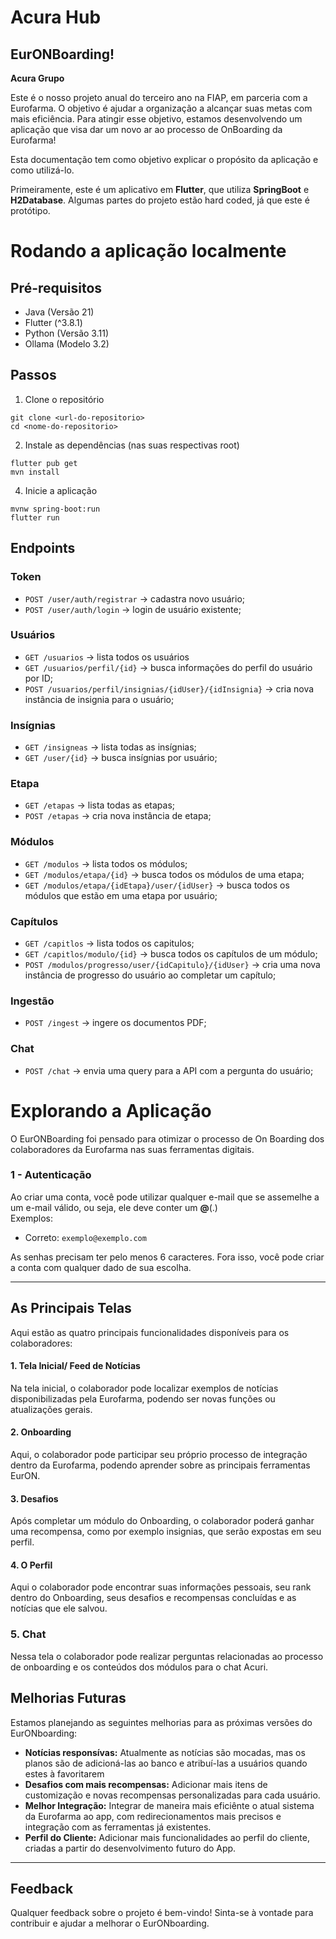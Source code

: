 # Acura Hub

## EurONBoarding! 
**Acura Grupo**

Este é o nosso projeto anual do terceiro ano na FIAP, em parceria com a Eurofarma. O objetivo é ajudar a organização a alcançar suas metas com mais eficiência. Para atingir esse objetivo, estamos desenvolvendo um aplicação que visa dar um novo ar ao processo de OnBoarding da Eurofarma!

Esta documentação tem como objetivo explicar o propósito da aplicação e como utilizá-lo.

Primeiramente, este é um aplicativo em **Flutter**, que utiliza **SpringBoot** e **H2Database**. Algumas partes do projeto estão hard coded, já que este é protótipo.

# Rodando a aplicação localmente

## Pré-requisitos
- Java (Versão 21)
- Flutter (^3.8.1)
- Python (Versão 3.11)
- Ollama (Modelo 3.2)

## Passos
1. Clone o repositório
```
git clone <url-do-repositorio>
cd <nome-do-repositorio>
```
2. Instale as dependências (nas suas respectivas root)
```
flutter pub get
mvn install
```
4. Inicie a aplicação
```
mvnw spring-boot:run
flutter run
```

## Endpoints

### Token
- `POST /user/auth/registrar` → cadastra novo usuário;
- `POST /user/auth/login` → login de usuário existente;

### Usuários
- `GET /usuarios` → lista todos os usuários
- `GET /usuarios/perfil/{id}` → busca informações do perfil do usuário por ID;
- `POST /usuarios/perfil/insignias/{idUser}/{idInsignia}` → cria nova instância de insignia para o usuário;

### Insígnias
- `GET /insigneas` → lista todas as insígnias;
- `GET /user/{id}` → busca insígnias por usuário;

### Etapa
- `GET /etapas` → lista todas as etapas;
- `POST /etapas` → cria nova instância de etapa;

### Módulos
- `GET /modulos` → lista todos os módulos;
- `GET /modulos/etapa/{id}` → busca todos os módulos de uma etapa;
- `GET /modulos/etapa/{idEtapa}/user/{idUser}` → busca todos os módulos que estão em uma etapa por usuário;

### Capítulos
- `GET /capitlos` → lista todos os capitulos;
- `GET /capitlos/modulo/{id}` → busca todos os capítulos de um módulo;
- `POST /modulos/progresso/user/{idCapitulo}/{idUser}` → cria uma nova instância de progresso do usuário ao completar um capítulo;

### Ingestão
- `POST /ingest` → ingere os documentos PDF;

### Chat
- `POST /chat` → envia uma query para a API com a pergunta do usuário;

# Explorando a Aplicação

O EurONBoarding foi pensado para otimizar o processo de On Boarding dos colaboradores da Eurofarma nas suas ferramentas digitais.

### 1 - Autenticação
Ao criar uma conta, você pode utilizar qualquer e-mail que se assemelhe a um e-mail válido, ou seja, ele deve conter um **@**(.)  
Exemplos:
- Correto: `exemplo@exemplo.com`

As senhas precisam ter pelo menos 6 caracteres. Fora isso, você pode criar a conta com qualquer dado de sua escolha.

---

## As Principais Telas

Aqui estão as quatro principais funcionalidades disponíveis para os colaboradores:

#### 1. Tela Inicial/ Feed de Notícias
Na tela inicial, o colaborador pode localizar exemplos de notícias disponibilizadas pela Eurofarma, podendo ser novas funções ou atualizações gerais.

#### 2. Onboarding
Aqui, o colaborador pode participar seu próprio processo de integração dentro da Eurofarma, podendo aprender sobre as principais ferramentas EurON.

#### 3. Desafios
Após completar um módulo do Onboarding, o colaborador poderá ganhar uma recompensa, como por exemplo insignias, que serão expostas em seu perfil.

#### 4. O Perfil
Aqui o colaborador pode encontrar suas informações pessoais, seu rank dentro do Onboarding, seus desafios e recompensas concluídas e as notícias que ele salvou.

### 5. Chat
Nessa tela o colaborador pode realizar perguntas relacionadas ao processo de onboarding e os conteúdos dos módulos para o chat Acuri.


## Melhorias Futuras

Estamos planejando as seguintes melhorias para as próximas versões do EurONboarding:

- **Notícias responsívas:** Atualmente as notícias são mocadas, mas os planos são de adicioná-las ao banco e atribuí-las a usuários quando estes à favoritarem
- **Desafios com mais recompensas:** Adicionar mais itens de customização e novas recompensas personalizadas para cada usuário.
- **Melhor Integração:** Integrar de maneira mais eficiênte o atual sistema da Eurofarma ao app, com redirecionamentos mais precisos e integração com as ferramentas já existentes.
- **Perfil do Cliente:** Adicionar mais funcionalidades ao perfil do cliente, criadas a partir do desenvolvimento futuro do App.

---

## Feedback

Qualquer feedback sobre o projeto é bem-vindo! Sinta-se à vontade para contribuir e ajudar a melhorar o EurONboarding.
